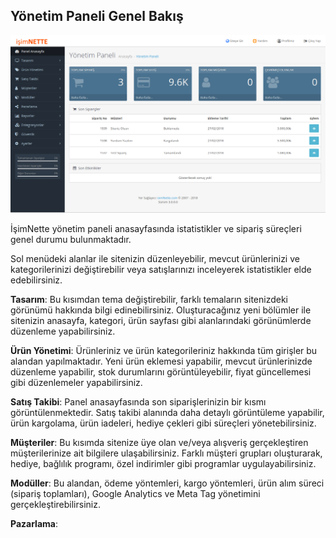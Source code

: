 ## Yönetim Paneli Genel Bakış

![](/assets/isimnette-yonetim-paneli.png)

İşimNette yönetim paneli anasayfasında istatistikler ve sipariş süreçleri genel durumu bulunmaktadır. 

Sol menüdeki alanlar ile sitenizin düzenleyebilir, mevcut ürünlerinizi ve kategorilerinizi değiştirebilir veya satışlarınızı inceleyerek istatistikler elde edebilirsiniz. 

**Tasarım**: Bu kısımdan tema değiştirebilir, farklı temaların sitenizdeki görünümü hakkında bilgi edinebilirsiniz. Oluşturacağınız yeni bölümler ile sitenizin anasayfa, kategori, ürün sayfası gibi alanlarındaki görünümlerde düzenleme yapabilirsiniz. 

**Ürün Yönetimi**: Ürünleriniz ve ürün kategorileriniz hakkında tüm girişler bu alandan yapılmaktadır. Yeni ürün eklemesi yapabilir, mevcut ürünlerinizde düzenleme yapabilir, stok durumlarını görüntüleyebilir, fiyat güncellemesi gibi düzenlemeler yapabilirsiniz.

**Satış Takibi**: Panel anasayfasında son siparişlerinizin bir kısmı görüntülenmektedir. Satış takibi alanında daha detaylı görüntüleme yapabilir, ürün kargolama, ürün iadeleri, hediye çekleri gibi süreçleri yönetebilirsiniz.

**Müşteriler**: Bu kısımda sitenize üye olan ve/veya alışveriş gerçekleştiren müşterilerinize ait bilgilere ulaşabilirsiniz. Farklı müşteri grupları oluşturarak, hediye, bağlılık programı, özel indirimler gibi programlar uygulayabilirsiniz. 

**Modüller**: Bu alandan, ödeme yöntemleri, kargo yöntemleri, ürün alım süreci \(sipariş toplamları\), Google Analytics ve Meta Tag yönetimini gerçekleştirebilirsiniz.

**Pazarlama**: 

